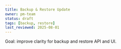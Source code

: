 ```yaml
---
title: Backup & Restore Update
owner: pm-team
status: draft
tags: [backup, restore]
last_reviewed: 2025-08-01
---
```

Goal: improve clarity for backup and restore API and UI.

